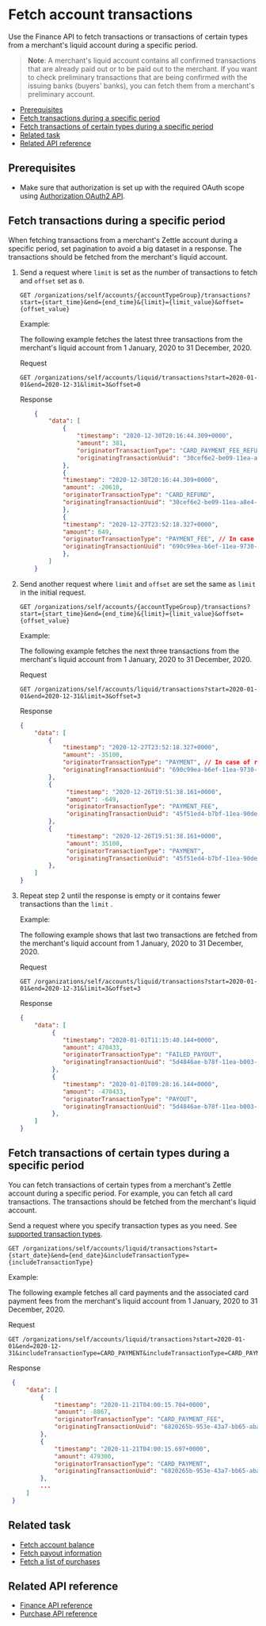 Fetch account transactions
===
Use the Finance API to fetch transactions or transactions of certain types from a merchant's liquid account during a specific period.

> **Note**: A merchant's liquid account contains all confirmed transactions that are already paid out or to be paid out to the merchant. If you want to check preliminary transactions that are being confirmed with the issuing banks (buyers' banks), you can fetch them from a merchant's preliminary account.

<!-- Is there any limit for how old transactions can be fetched? -->  

* [Prerequisites](#prerequisites)
* [Fetch transactions during a specific period](#fetch-transactions-during-a-specific-period)
* [Fetch transactions of certain types during a specific period](#fetch-transactions-of-certain-types-during-a-specific-period)
* [Related task](#related-task)
* [Related API reference](#related-api-reference)

## Prerequisites
* Make sure that authorization is set up with the required OAuth scope using [Authorization OAuth2 API](../../authorization.adoc). 

## Fetch transactions during a specific period
When fetching transactions from a merchant's Zettle account during a specific period, set pagination to avoid a big dataset in a response. The transactions should be fetched from the merchant's liquid account.


1. Send a request where `limit` is set as the number of transactions to fetch and `offset` set as `0`.
     
   ```
   GET /organizations/self/accounts/{accountTypeGroup}/transactions?start={start_time}&end={end_time}&{limit}={limit_value}&offset={offset_value}
   ```

   Example:
   
   The following example fetches the latest three transactions from the merchant's liquid account from 1 January, 2020 to 31 December, 2020. 
   
   Request   
   ```
   GET /organizations/self/accounts/liquid/transactions?start=2020-01-01&end=2020-12-31&limit=3&offset=0
   ```
   Response         
   ```json
       {
           "data": [
               {
                   "timestamp": "2020-12-30T20:16:44.309+0000",
                   "amount": 381,
                   "originatorTransactionType": "CARD_PAYMENT_FEE_REFUND",
                   "originatingTransactionUuid": "30cef6e2-be09-11ea-a8e4-bce028663c34"
               },
               {
               "timestamp": "2020-12-30T20:16:44.309+0000",
               "amount": -20610,
               "originatorTransactionType": "CARD_REFUND",
               "originatingTransactionUuid": "30cef6e2-be09-11ea-a8e4-bce028663c34"
               },
               {
               "timestamp": "2020-12-27T23:52:18.327+0000",
               "amount": 649,
               "originatorTransactionType": "PAYMENT_FEE", // In case of refund
               "originatingTransactionUuid": "690c99ea-b6ef-11ea-9730-7ef7aeff642d"
               },
           ]
       }
   ```
   
2. Send another request where `limit` and `offset` are set the same as `limit` in the initial request. 
     
   ```
   GET /organizations/self/accounts/{accountTypeGroup}/transactions?start={start_time}&end={end_time}&{limit}={limit_value}&offset={offset_value}
   ```
   Example:
      
   The following example fetches the next three transactions from the merchant's liquid account from 1 January, 2020 to 31 December, 2020.
   
   Request
    
   ```
   GET /organizations/self/accounts/liquid/transactions?start=2020-01-01&end=2020-12-31&limit=3&offset=3
   ```
   Response
   
    ```json
    {
        "data": [
            {
                "timestamp": "2020-12-27T23:52:18.327+0000",
                "amount": -35100,
                "originatorTransactionType": "PAYMENT", // In case of refund
                "originatingTransactionUuid": "690c99ea-b6ef-11ea-9730-7ef7aeff642d"
            },
            {
                 "timestamp": "2020-12-26T19:51:38.161+0000",
                 "amount": -649,
                 "originatorTransactionType": "PAYMENT_FEE",
                 "originatingTransactionUuid": "45f51ed4-b7bf-11ea-90de-435a3f6e4738"
            },
            {
                 "timestamp": "2020-12-26T19:51:38.161+0000",
                 "amount": 35100,
                 "originatorTransactionType": "PAYMENT",
                 "originatingTransactionUuid": "45f51ed4-b7bf-11ea-90de-435a3f6e4738"
            },
        ]
    }
    ```
3. Repeat step 2 until the response is empty or it contains fewer transactions than the `limit` . 

   Example:
      
   The following example shows that last two transactions are fetched from the merchant's liquid account from 1 January, 2020 to 31 December, 2020.
   
   Request
   ```
   GET /organizations/self/accounts/liquid/transactions?start=2020-01-01&end=2020-12-31&limit=3&offset=3
   ```
   Response
   
    ```json
    {
        "data": [
             {
                "timestamp": "2020-01-01T11:15:40.144+0000",
                "amount": 470433,
                "originatorTransactionType": "FAILED_PAYOUT",
                "originatingTransactionUuid": "5d4846ae-b78f-11ea-b003-01f0540f969e"
             },
             {
                "timestamp": "2020-01-01T09:28:16.144+0000",
                "amount": -470433,
                "originatorTransactionType": "PAYOUT",
                "originatingTransactionUuid": "5d4846ae-b78f-11ea-b003-01f0540f969e"
             },
        ]
    }
    ```



## Fetch transactions of certain types during a specific period
You can fetch transactions of certain types from a merchant's Zettle account during a specific period. For example, you can fetch all card transactions. The transactions should be fetched from the merchant's liquid account.

Send a request where you specify transaction types as you need. See [supported transaction types](../api-reference.md#supported-transaction-types).
        
   ```
   GET /organizations/self/accounts/liquid/transactions?start={start_date}&end={end_date}&includeTransactionType={includeTransactionType}
   ```

   Example:
   
   The following example fetches all card payments and the associated card payment fees from the merchant's liquid account from 1 January, 2020 to 31 December, 2020.
   
   Request   
   ```
   GET /organizations/self/accounts/liquid/transactions?start=2020-01-01&end=2020-12-31&includeTransactionType=CARD_PAYMENT&includeTransactionType=CARD_PAYMENT_FEE
   ```
       
   Response

   ```json
    {
        "data": [
            {
                "timestamp": "2020-11-21T04:00:15.704+0000",
                "amount": -8867,
                "originatorTransactionType": "CARD_PAYMENT_FEE",
                "originatingTransactionUuid": "6820265b-953e-43a7-bb65-abac1ef104bf"
            },
            {
                "timestamp": "2020-11-21T04:00:15.697+0000",
                "amount": 479300,
                "originatorTransactionType": "CARD_PAYMENT",
                "originatingTransactionUuid": "6820265b-953e-43a7-bb65-abac1ef104bf"
            },
            ...
        ]
    }
   ```

## Related task
* [Fetch account balance](fetch-account-balance.md)
* [Fetch payout information](fetch-payout-info.md)
* [Fetch a list of purchases](../../purchase.adoc#fetch-a-list-of-purchases)


## Related API reference
* [Finance API reference](../api-reference.md)
* [Purchase API reference](../../purchase.adoc)